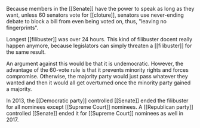 Because members in the [[Senate]] have the power to speak as long as they want, unless 60 senators vote for [[cloture]], senators use never-ending debate to block a bill from even being voted on, thus, "leaving no fingerprints".

Longest [[filibuster]] was over 24 hours. This kind of filibuster docent really happen anymore, because legislators can simply threaten a [[filibuster]] for the same result.

An argument against this would be that it is undemocratic.
However, the advantage of the 60-vote rule is that it prevents minority rights and forces compromise. Otherwise, the majority party would just pass whatever they wanted and then it would all get overturned once the minority party gained a majority.

In 2013, the [[Democratic party]] controlled [[Senate]] ended the filibuster for all nominees except [[Supreme Court]] nominees. A [[Republican party]] controlled [[Senate]] ended it for [[Supreme Court]] nominees as well in 2017.